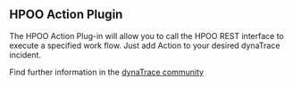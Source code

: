 ## HPOO Action Plugin

The HPOO Action Plug-in will allow you to call the HPOO REST interface to execute a specified work flow. Just add Action to your desired dynaTrace incident.   

Find further information in the [dynaTrace community](https://community.dynatrace.com/community/display/DL/HPOO+Action+Plugin)   
